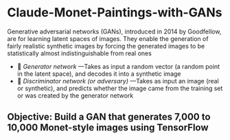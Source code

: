 # Claude-Monet-Paintings-with-GANs
Generative adversarial networks (GANs), introduced in 2014 by Goodfellow, are for learning latent spaces of images. They enable the generation of fairly realistic synthetic images by forcing the generated images to be statistically almost indistinguishable from real ones
*  *Generator network* —Takes as input a random vector (a random point in the latent space), and decodes it into a synthetic image
*  *Discriminator network (or adversary)* —Takes as input an image (real or synthetic), and predicts whether the image came from the training set or was created by the generator network
## Objective: Build a GAN that generates 7,000 to 10,000 Monet-style images using TensorFlow
